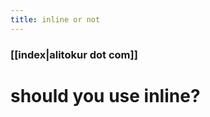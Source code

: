 ```yaml
---
title: inline or not 
---
```


### [[index|alitokur dot com]]

<h1>
    should you use inline?
</h1>

